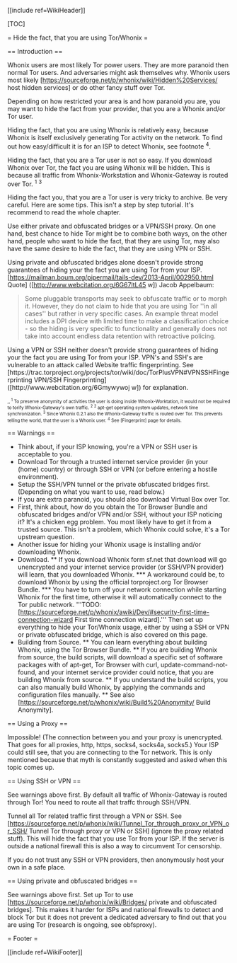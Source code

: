 [[include ref=WikiHeader]]

[TOC]

= Hide the fact, that you are using Tor/Whonix =

== Introduction ==

Whonix users are most likely Tor power users. They are more paranoid then normal Tor users. And adversaries might ask themselves why. Whonix users most likely [https://sourceforge.net/p/whonix/wiki/Hidden%20Services/ host hidden services] or do other fancy stuff over Tor.

Depending on how restricted your area is and how paranoid you are, you may want to hide the fact from your provider, that you are a Whonix and/or Tor user.

Hiding the fact, that you are using Whonix is relatively easy, because Whonix is itself exclusively generating Tor activity on the network. To find out how easy/difficult it is for an ISP to detect Whonix, see footnote <sup>4</sup>.

Hiding the fact, that you are a Tor user is not so easy. If you download Whonix over Tor, the fact you are using Whonix will be hidden. This is because all traffic from Whonix-Workstation and Whonix-Gateway is routed over Tor. <sup>1</sup> <sup>3</sup>

Hiding the fact you, that you are a Tor user is very tricky to archive. Be very careful. Here are some tips. This isn't a step by step tutorial. It's recommend to read the whole chapter.

Use either private and obfuscated bridges or a VPN/SSH proxy. On one hand, best chance to hide Tor might be to combine both ways, on the other hand, people who want to hide the fact, that they are using Tor, may also have the same desire to hide the fact, that they are using VPN or SSH.

Using private and obfuscated bridges alone doesn't provide strong guarantees of hiding your the fact you are using Tor from your ISP. [https://mailman.boum.org/pipermail/tails-dev/2013-April/002950.html Quote] ([http://www.webcitation.org/6G67ltL45 w]) Jacob Appelbaum:

<blockquote>Some pluggable transports may seek to obfuscate traffic or to morph it. However, they do not claim to hide that you are using Tor ''in all cases'' but rather in very specific cases. An example threat model includes a DPI device with limited time to make a classification choice - so the hiding is very specific to functionality and generally does not take into account endless data retention with retroactive policing.
</blockquote>
Using a VPN or SSH neither doesn't provide strong guarantees of hiding your the fact you are using Tor from your ISP. VPN's and SSH's are vulnerable to an attack called Website traffic fingerprinting. See [https://trac.torproject.org/projects/tor/wiki/doc/TorPlusVPN#VPNSSHFingerprinting VPN/SSH Fingerprinting] ([http://www.webcitation.org/6Gmywywoj w]) for explanation.

<font size="-3"> ,, <sup>1</sup> To preserve anonymity of activities the user is doing inside Whonix-Worktation, it would not be required to torify Whonix-Gateway's own traffic. <sup>2</sup> <sup>2</sup> apt-get operating system updates, network time synchronization. <sup>3</sup> Since Whonix 0.2.1 also the Whonix-Gateway traffic is routed over Tor. This prevents telling the world, that the user is a Whonix user. <sup>4</sup> See [Fingerprint] page for details. </font>

== Warnings ==

* Think about, if your ISP knowing, you're a VPN or SSH user is acceptable to you.
* Download Tor through a trusted internet service provider (in your (home) country) or through SSH or VPN (or before entering a hostile environment).
* Setup the SSH/VPN tunnel or the private obfuscated bridges first. (Depending on what you want to use, read below.)
* If you are extra paranoid, you should also download Virtual Box over Tor.
* First, think about, how do you obtain the Tor Browser Bundle and obfuscated bridges and/or VPN and/or SSH, without your ISP noticing it? It's a chicken egg problem. You most likely have to get it from a trusted source. This isn't a problem, which Whonix could solve, it's a Tor upstream question.
* Another issue for hiding your Whonix usage is installing and/or downloading Whonix.
* Download.
** If you download Whonix form sf.net that download will go unencrypted and your internet service provider (or SSH/VPN provider) will learn, that you downloaded Whonix.
*** A workaround could be, to download Whonix by using the official torproject.org Tor Browser Bundle.
*** You have to turn off your network connection while starting Whonix for the first time, otherwise it will automatically connect to the Tor public network. '''TODO: [https://sourceforge.net/p/whonix/awiki/Dev/#security-first-time-connection-wizard First time connection wizard].''' Then set up everything to hide your Tor/Whonix usage, either by using a SSH or VPN or private obfuscated bridge, which is also covered on this page.
* Building from Source.
** You can learn everything about building Whonix, using the Tor Browser Bundle.
** If you are building Whonix from source, the build scripts, will download a specific set of software packages with of apt-get, Tor Browser with curl, update-command-not-found, and your internet service provider could notice, that you are building Whonix from source.
** If you understand the build scripts, you can also manually build Whonix, by applying the commands and configuration files manually.
** See also [https://sourceforge.net/p/whonix/wiki/Build%20Anonymity/ Build Anonymity].

== Using a Proxy ==

Impossible! (The connection between you and your proxy is unencrypted. That goes for all proxies, http, https, socks4, socks4a, socks5.) Your ISP could still see, that you are connecting to the Tor network. This is only mentioned because that myth is constantly suggested and asked when this topic comes up.

== Using SSH or VPN ==

See warnings above first. By default all traffic of Whonix-Gateway is routed through Tor! You need to route all that traffc through SSH/VPN.

Tunnel all Tor related traffic first through a VPN or SSH. See [https://sourceforge.net/p/whonix/wiki/Tunnel_Tor_through_proxy_or_VPN_or_SSH/ Tunnel Tor through proxy or VPN or SSH] (ignore the proxy related stuff). This will hide the fact that you use Tor from your ISP. If the server is outside a national firewall this is also a way to circumvent Tor censorship.

If you do not trust any SSH or VPN providers, then anonymously host your own in a safe place.

== Using private and obfuscated bridges ==

See warnings above first. Set up Tor to use [https://sourceforge.net/p/whonix/wiki/Bridges/ private and obfuscated bridges]. This makes it harder for ISPs and national firewalls to detect and block Tor but it does not prevent a dedicated adversary to find out that you are using Tor (research is ongoing, see obfsproxy).

= Footer =

[[include ref=WikiFooter]]

